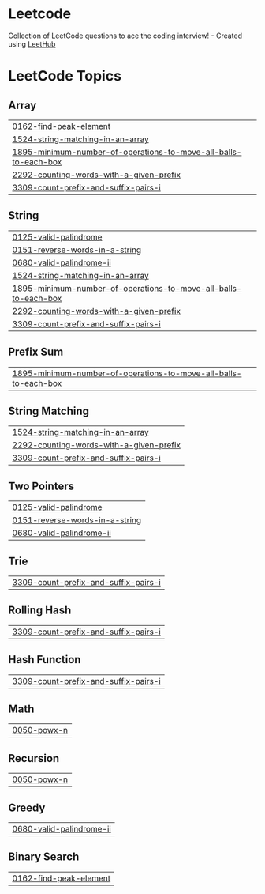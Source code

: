 # Leetcode
Collection of LeetCode questions to ace the coding interview! - Created using [LeetHub](https://github.com/QasimWani/LeetHub)

<!---LeetCode Topics Start-->
# LeetCode Topics
## Array
|  |
| ------- |
| [0162-find-peak-element](https://github.com/sach16795/Leetcode/tree/master/0162-find-peak-element) |
| [1524-string-matching-in-an-array](https://github.com/sach16795/Leetcode/tree/master/1524-string-matching-in-an-array) |
| [1895-minimum-number-of-operations-to-move-all-balls-to-each-box](https://github.com/sach16795/Leetcode/tree/master/1895-minimum-number-of-operations-to-move-all-balls-to-each-box) |
| [2292-counting-words-with-a-given-prefix](https://github.com/sach16795/Leetcode/tree/master/2292-counting-words-with-a-given-prefix) |
| [3309-count-prefix-and-suffix-pairs-i](https://github.com/sach16795/Leetcode/tree/master/3309-count-prefix-and-suffix-pairs-i) |
## String
|  |
| ------- |
| [0125-valid-palindrome](https://github.com/sach16795/Leetcode/tree/master/0125-valid-palindrome) |
| [0151-reverse-words-in-a-string](https://github.com/sach16795/Leetcode/tree/master/0151-reverse-words-in-a-string) |
| [0680-valid-palindrome-ii](https://github.com/sach16795/Leetcode/tree/master/0680-valid-palindrome-ii) |
| [1524-string-matching-in-an-array](https://github.com/sach16795/Leetcode/tree/master/1524-string-matching-in-an-array) |
| [1895-minimum-number-of-operations-to-move-all-balls-to-each-box](https://github.com/sach16795/Leetcode/tree/master/1895-minimum-number-of-operations-to-move-all-balls-to-each-box) |
| [2292-counting-words-with-a-given-prefix](https://github.com/sach16795/Leetcode/tree/master/2292-counting-words-with-a-given-prefix) |
| [3309-count-prefix-and-suffix-pairs-i](https://github.com/sach16795/Leetcode/tree/master/3309-count-prefix-and-suffix-pairs-i) |
## Prefix Sum
|  |
| ------- |
| [1895-minimum-number-of-operations-to-move-all-balls-to-each-box](https://github.com/sach16795/Leetcode/tree/master/1895-minimum-number-of-operations-to-move-all-balls-to-each-box) |
## String Matching
|  |
| ------- |
| [1524-string-matching-in-an-array](https://github.com/sach16795/Leetcode/tree/master/1524-string-matching-in-an-array) |
| [2292-counting-words-with-a-given-prefix](https://github.com/sach16795/Leetcode/tree/master/2292-counting-words-with-a-given-prefix) |
| [3309-count-prefix-and-suffix-pairs-i](https://github.com/sach16795/Leetcode/tree/master/3309-count-prefix-and-suffix-pairs-i) |
## Two Pointers
|  |
| ------- |
| [0125-valid-palindrome](https://github.com/sach16795/Leetcode/tree/master/0125-valid-palindrome) |
| [0151-reverse-words-in-a-string](https://github.com/sach16795/Leetcode/tree/master/0151-reverse-words-in-a-string) |
| [0680-valid-palindrome-ii](https://github.com/sach16795/Leetcode/tree/master/0680-valid-palindrome-ii) |
## Trie
|  |
| ------- |
| [3309-count-prefix-and-suffix-pairs-i](https://github.com/sach16795/Leetcode/tree/master/3309-count-prefix-and-suffix-pairs-i) |
## Rolling Hash
|  |
| ------- |
| [3309-count-prefix-and-suffix-pairs-i](https://github.com/sach16795/Leetcode/tree/master/3309-count-prefix-and-suffix-pairs-i) |
## Hash Function
|  |
| ------- |
| [3309-count-prefix-and-suffix-pairs-i](https://github.com/sach16795/Leetcode/tree/master/3309-count-prefix-and-suffix-pairs-i) |
## Math
|  |
| ------- |
| [0050-powx-n](https://github.com/sach16795/Leetcode/tree/master/0050-powx-n) |
## Recursion
|  |
| ------- |
| [0050-powx-n](https://github.com/sach16795/Leetcode/tree/master/0050-powx-n) |
## Greedy
|  |
| ------- |
| [0680-valid-palindrome-ii](https://github.com/sach16795/Leetcode/tree/master/0680-valid-palindrome-ii) |
## Binary Search
|  |
| ------- |
| [0162-find-peak-element](https://github.com/sach16795/Leetcode/tree/master/0162-find-peak-element) |
<!---LeetCode Topics End-->